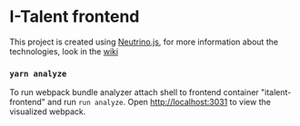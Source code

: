 # I-Talent frontend

This project is created using [Neutrino.js](https://neutrinojs.org/), for more information about the technologies, look in the [wiki](https://github.com/CDH-Studio/I-Talent/wiki/Tech-stack)

### `yarn analyze`

To run webpack bundle analyzer attach shell to frontend container "italent-frontend" and run `run analyze`. Open [http://localhost:3031](http://localhost:3031) to view the visualized webpack.
